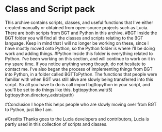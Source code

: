 # Class and Script pack
 This archive contains scripts, classes, and useful functions that I've either created manually or obtained from open-source projects such as Lucia. There are both scripts from BGT and Python in this archive.
#BGT
Inside the BGT folder you will find all the classes and scripts relating to the BGT language. 
Keep in mind that I will no longer be working on these, since I have mostly moved onto Python, so the Python folder is where I'll be doing work and adding things.
#Python
Inside this folder is everything related to Python. I've been working on this section, and will continue to work on it in my spare time. If you notice anything wrong though, do not hesitate to contact me.
I've also began the process of implementing things from BGT into Python, in a folder called BGTToPython. The functions that people were familiar with when BGT was still alive are slowly being transferred into this script. So all you have to do is call 
import bgttopython
in your script, and you'll be set to do things like this.
bgttopython.wait(5)
bgttopython.directory_exists(path)

#Conclusion
I hope this helps people who are slowly moving over from BGT to Python, just like I am.

#Credits
Thanks goes to the Lucia developers and contributors, Lucia is partly used in this collection of scripts and classes.
